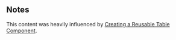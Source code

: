 ## Notes

This content was heavily influenced by [Creating a Reusable Table Component](https://torsten-muller.dev/angular/creating-reusable-table-component/).
